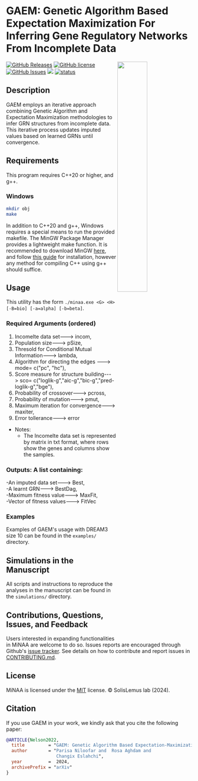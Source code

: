 
# GAEM: Genetic Algorithm Based Expectation Maximization For Inferring Gene Regulatory Networks From Incomplete Data

<img src="logo.png" style="width:40%;" align=right>

[![GitHub Releases](https://img.shields.io/github/v/release/solislemuslab/minaa?display_name=tag)](https://github.com/solislemuslab/minaa/releases) [![GitHub license](https://img.shields.io/github/license/solislemuslab/minaa)](https://github.com/solislemuslab/minaa/blob/main/LICENSE) [![GitHub Issues](https://img.shields.io/github/issues/solislemuslab/minaa)](https://github.com/solislemuslab/minaa/issues) ![ ](https://img.shields.io/github/languages/code-size/solislemuslab/minaa) [![status](https://joss.theoj.org/papers/b4d9f26021065b1759d50413f60aa9c3/status.svg)](https://joss.theoj.org/papers/b4d9f26021065b1759d50413f60aa9c3)

## Description

GAEM employs an iterative approach combining Genetic Algorithm and Expectation Maximization methodologies to infer GRN structures from incomplete data. This iterative process updates imputed values based on learned GRNs until convergence. 

## Requirements

This program requires C++20 or higher, and g++.

### Windows

```bash
mkdir obj
make
```

In addition to C++20 and g++, Windows requires a special means to run the provided makefile. The MinGW Package Manager provides a lightweight make function. It is recommended to download MinGW [here](https://sourceforge.net/projects/mingw/), and follow [this guide](https://linuxhint.com/run-makefile-windows/) for installation, however any method for compiling C++ using g++ should suffice.

## Usage

This utility has the form `./minaa.exe <G> <H> [-B=bio] [-a=alpha] [-b=beta]`.

### Required Arguments (ordered)
1. Incomelte data set---> incom,
2. Population size---> pSize,
3. Thresold for Conditional Mutual Information---> lambda,
4. Algorithm for directing the edges ---> mode= c("pc", "hc"),
5. Score measure for structure building---> sco= c("loglik-g","aic-g","bic-g","pred-loglik-g","bge"),
6. Probability of crossover---> pcross,
7. Probability of mutation---> pmut,
8. Maximum iteration for convergence---> maxiter, 
9. Error tollerance---> error
- Notes:
  - The Incomelte data set is represented by matrix in txt format, where rows show the genes and columns show the samples.

### Outputs: A list containing:

-An imputed data set---> Best,<br>
-A learnt GRN---> BestDag,<br>
-Maximum fitness value---> MaxFit,<br>
-Vector of fitness values---> FitVec

### Examples

Examples of GAEM's usage with DREAM3 size 10 can be found in the `examples/` directory.

## Simulations in the Manuscript

All scripts and instructions to reproduce the analyses in the manuscript can be found in the `simulations/` directory.

## Contributions, Questions, Issues, and Feedback

Users interested in expanding functionalities in MiNAA are welcome to do so. Issues reports are encouraged through Github's [issue tracker](https://github.com/solislemuslab/minaa/issues). See details on how to contribute and report issues in [CONTRIBUTING.md](https://github.com/solislemuslab/minaa/blob/master/CONTRIBUTING.md).

## License

MiNAA is licensed under the [MIT](https://opensource.org/licenses/MIT) license. &copy; SolisLemus lab (2024).

## Citation

If you use GAEM in your work, we kindly ask that you cite the following paper:

```bibtex
@ARTICLE{Nelson2022,
  title         = "GAEM: Genetic Algorithm Based Expectation-Maximization For Inferring Gene Regulatory Networks From Incomplete Data",
  author        = "Parisa Niloofar and  Rosa Aghdam and
                   Changix Eslahchi",
  year          =  2024,
  archivePrefix = "arXiv"
}
```

